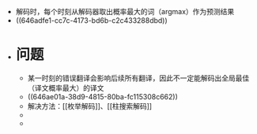 - 解码时，每个时刻从解码器取出概率最大的词（argmax）作为预测结果
- ((646adfe1-cc7c-4173-bd6b-c2c433288dbd))
- # 问题
	- 某一时刻的错误翻译会影响后续所有翻译，因此不一定能解码出全局最佳（译文概率最大）的译文
	- ((646ae01a-38d9-4815-80ba-fc115308c662))
	- 解决方法：[[枚举解码]]、[[柱搜索解码]]
	-
	-